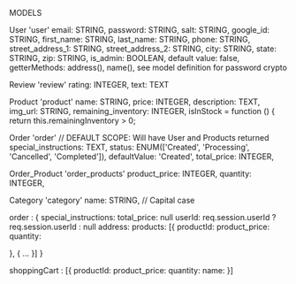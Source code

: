 
MODELS

User 'user'
  email: STRING,
  password: STRING,
  salt: STRING,
  google_id: STRING,
  first_name: STRING,
  last_name: STRING,
  phone: STRING,
  street_address_1: STRING,
  street_address_2: STRING,
  city: STRING,
  state: STRING,
  zip: STRING,
  is_admin: BOOLEAN,
    default value: false,
  getterMethods:
    address(),
    name(),
  see model definition for password crypto

Review 'review'
  rating: INTEGER,
  text: TEXT

Product 'product'
  name: STRING,
  price: INTEGER,
  description: TEXT,
  img_url: STRING,
  remaining_inventory: INTEGER,
  isInStock = function () {
    return this.remainingInventory > 0;

Order 'order'
  // DEFAULT SCOPE: Will have User and Products returned
  special_instructions: TEXT,
  status: ENUM(['Created', 'Processing', 'Cancelled', 'Completed']),
    defaultValue: 'Created',
  total_price: INTEGER,

Order_Product 'order_products'
  product_price: INTEGER,
  quantity: INTEGER,

Category 'category'
  name: STRING, // Capital case




order : {
  special_instructions:
  total_price: null
  userId: req.session.userId ? req.session.userId : null
  address:
  products: [{
    productId:
    product_price:
    quantity:

  },
  {
    ...
  }]
}

shoppingCart : [{
    productId:
    product_price:
    quantity:
    name:
}]
